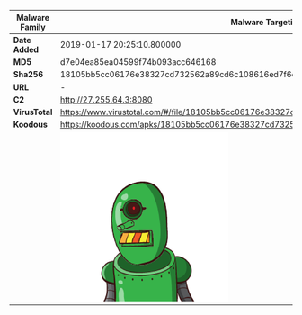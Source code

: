 | Malware Family | Malware Targeting South Koreans                              |
| -------------- | ------------------------------------------------------------ |
| **Date Added** | 2019-01-17 20:25:10.800000                                                   |
| **MD5**        | d7e04ea85ea04599f74b093acc646168                             |
| **Sha256**     | 18105bb5cc06176e38327cd732562a89cd6c108616ed7f6c724ce836f9a4f7fd |
| **URL**        | -                                                            |
| **C2**         | http://27.255.64.3:8080 |
| **VirusTotal** | https://www.virustotal.com/#/file/18105bb5cc06176e38327cd732562a89cd6c108616ed7f6c724ce836f9a4f7fd/detection |
| **Koodous**    | https://koodous.com/apks/18105bb5cc06176e38327cd732562a89cd6c108616ed7f6c724ce836f9a4f7fd |
|                | ![](../assets/18105bb5cc06176e38327cd732562a89cd6c108616ed7f6c724ce836f9a4f7fd.png) |